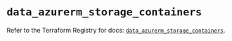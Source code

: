 # `data_azurerm_storage_containers`

Refer to the Terraform Registry for docs: [`data_azurerm_storage_containers`](https://registry.terraform.io/providers/hashicorp/azurerm/3.104.0/docs/data-sources/storage_containers).
